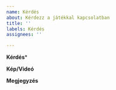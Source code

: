 ```yaml
---
name: Kérdés
about: Kérdezz a játékkal kapcsolatban
title: ''
labels: Kérdés
assignees: ''

---
```


**Kérdés***

**Kép/Videó**

**Megjegyzés**
